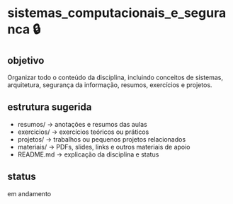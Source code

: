 # sistemas_computacionais_e_seguranca 🔒

## objetivo
Organizar todo o conteúdo da disciplina, incluindo conceitos de sistemas, arquitetura, segurança da informação, resumos, exercícios e projetos.

## estrutura sugerida
- resumos/        → anotações e resumos das aulas
- exercicios/     → exercícios teóricos ou práticos
- projetos/       → trabalhos ou pequenos projetos relacionados
- materiais/      → PDFs, slides, links e outros materiais de apoio
- README.md       → explicação da disciplina e status

## status
em andamento
